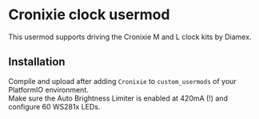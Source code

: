 # Cronixie clock usermod

This usermod supports driving the Cronixie M and L clock kits by Diamex.

## Installation 

Compile and upload after adding `Cronixie` to `custom_usermods` of your PlatformIO environment.  
Make sure the Auto Brightness Limiter is enabled at 420mA (!) and configure 60 WS281x LEDs.